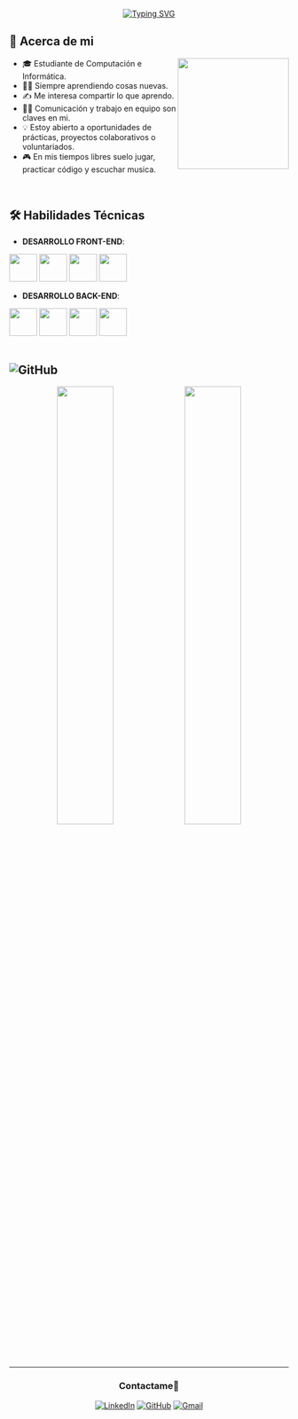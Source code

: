 <p align="center">
<a href="https://git.io/typing-svg"><img src="https://readme-typing-svg.demolab.com?font=Fira+Code&pause=1000&color=F78627&width=435&lines=Hola+%F0%9F%96%90%2C+Soy+Adrian+Rodriguez!" alt="Typing SVG" /></a>
</p>

## 👤 **Acerca de mi**

<picture>
  <img align="right" src="https://media.giphy.com/media/ptqAPgghLtHOa0SLJS/giphy.gif" width="200px" height="200px" />
</picture>

- 🎓 Estudiante de Computación e Informática.
- 🐱‍🏍 Siempre aprendiendo cosas nuevas.
- ✍ Me interesa compartir lo que aprendo.
- 👯‍♂️ Comunicación y trabajo en equipo son claves en mi.
- 💡 Estoy abierto a oportunidades de prácticas, proyectos colaborativos o voluntariados.
- 🎮 En mis tiempos libres suelo jugar, practicar código y escuchar musica.

<br />

## 🛠️ **Habilidades Técnicas**

- **DESARROLLO FRONT-END**:

<p align="left"> 

  <!--HTML5-->
  <img src="https://cdn.jsdelivr.net/gh/devicons/devicon/icons/html5/html5-original.svg" width="50" height="50" />

  <!--CSS-->
  <img src="https://cdn.jsdelivr.net/gh/devicons/devicon/icons/css3/css3-original.svg" width="50" height="50" />

  <!--JavaScript-->
  <img src="https://cdn.jsdelivr.net/gh/devicons/devicon/icons/javascript/javascript-original.svg" width="50" height="50" />

  <!-- Bootstrap -->
  <img src="https://cdn.jsdelivr.net/gh/devicons/devicon/icons/bootstrap/bootstrap-original.svg" width="50" height="50"/>

</p>

- **DESARROLLO BACK-END**:

<p align="left"> 

  <!-- Java -->
  <img src="https://cdn.jsdelivr.net/gh/devicons/devicon/icons/java/java-original.svg" width="50" height="50" />

  <!-- C# -->
  <img src="https://cdn.jsdelivr.net/gh/devicons/devicon/icons/csharp/csharp-original.svg" width="50" height="50" />

  <!-- .NET -->
  <img src="https://cdn.jsdelivr.net/gh/devicons/devicon/icons/dot-net/dot-net-original.svg" width="50" height="50" />

  <!-- MySQL -->
  <img src="https://cdn.jsdelivr.net/gh/devicons/devicon/icons/mysql/mysql-original.svg" width="50" height="50" />

<br />
<br />
</p>

## ![GitHub](https://img.shields.io/badge/GitHub-007ACC?style=for-the-badge&logo=github&logoColor=white)

<div align="center">

<!--STATS-->
<img src="https://github-readme-stats.vercel.app/api?username=Adrianerp&show_icons=true&theme=tokyonight&hide_border=true&count_private=true&cache_seconds=1800" width="45%"/>

<!--LENGUAJES-->
<img src="https://github-readme-stats.vercel.app/api/top-langs/?username=Adrianerp&layout=compact&langs_count=6&theme=tokyonight&hide_border=true&cache_seconds=1800" width="45%"/>

<br />
</div>


-----

<h3 align="center" >Contactame🤝</h3>

<div align="center">

[![LinkedIn](https://img.shields.io/badge/LinkedIn-0077B5?style=for-the-badge&logo=linkedin&logoColor=white)](https://www.linkedin.com/in/adrianerp)
[![GitHub](https://img.shields.io/badge/GitHub-181717?style=for-the-badge&logo=github&logoColor=white)](https://github.com/Adrianerp)
[![Gmail](https://img.shields.io/badge/Gmail-D14836?style=for-the-badge&logo=gmail&logoColor=white)](mailto:perezadrianeduardorodriguez1@gmail.com)

</div>



